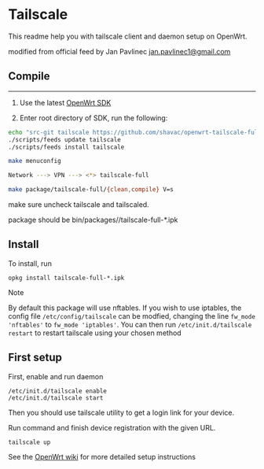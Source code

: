 # Tailscale
This readme help you with tailscale client and daemon setup on OpenWrt.

modified from official feed by Jan Pavlinec <jan.pavlinec1@gmail.com>

## Compile
---

1. Use the latest [OpenWrt SDK](https://downloads.openwrt.org/snapshots/)

2. Enter root directory of SDK, run the following:

```sh
echo "src-git tailscale https://github.com/shavac/openwrt-tailscale-full.git" >> feeds.conf
./scripts/feeds update tailscale
./scripts/feeds install tailscale

make menuconfig

Network ---> VPN ---> <*> tailscale-full

make package/tailscale-full/{clean,compile} V=s
```
make sure uncheck tailscale and tailscaled.

package should be bin/packages/<TARGET>/tailscale-full-*.ipk


## Install
To install, run
```
opkg install tailscale-full-*.ipk
```
> [!NOTE]
> By default this package will use nftables. If you wish to use iptables, the config file `/etc/config/tailscale` can be modfied, changing the line `fw_mode 'nftables'` to `fw_mode 'iptables'`. You can then run `/etc/init.d/tailscale restart` to restart tailscale using your chosen method

## First setup

First, enable and run daemon

```
/etc/init.d/tailscale enable
/etc/init.d/tailscale start
```

Then you should use tailscale utility to get a login link for your device.

Run command and finish device registration with the given URL.
```
tailscale up
```

See the [OpenWrt wiki](https://openwrt.org/docs/guide-user/services/vpn/tailscale/start) for more detailed setup instructions
